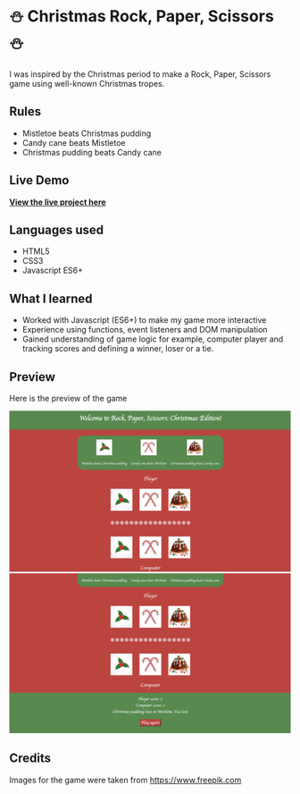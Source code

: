 # ⛄ Christmas Rock, Paper, Scissors ⛄

I was inspired by the Christmas period to make a Rock, Paper, Scissors game using well-known Christmas tropes.

## Rules

- Mistletoe beats Christmas pudding 
- Candy cane beats Mistletoe
- Christmas pudding beats Candy cane

## Live Demo

[**View the live project here**](https://aimei60.github.io/rock-paper-scissors/)

## Languages used

- HTML5
- CSS3
- Javascript ES6+

## What I learned

- Worked with Javascript (ES6+) to make my game more interactive
- Experience using functions, event listeners and DOM manipulation
- Gained understanding of game logic for example, computer player and tracking scores and defining a winner, loser or a tie.

## Preview

Here is the preview of the game

![Screenshot of my game](screenshots/s1.png)
![Screenshot of my game](screenshots/s2.png)

## Credits

Images for the game were taken from https://www.freepik.com


